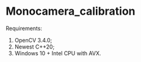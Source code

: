 # Monocamera_calibration

Requirements:
 1. OpenCV 3.4.0;
 2. Newest C++20;
 3. Windows 10 + Intel CPU with AVX.
